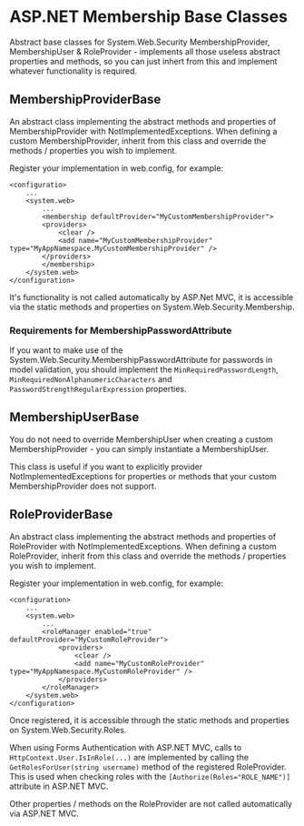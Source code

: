 ASP.NET Membership Base Classes
===============================

Abstract base classes for System.Web.Security MembershipProvider, MembershipUser &amp; RoleProvider - implements all those useless abstract properties and methods, 
so you can just inhert from this and implement whatever functionality is required.

MembershipProviderBase
------------------

An abstract class implementing the abstract methods and properties of MembershipProvider with NotImplementedExceptions. When defining a custom MembershipProvider, inherit
from this class and override the methods / properties you wish to implement.

Register your implementation in web.config, for example:

	<configuratio>
		...
		<system.web>
			...
			<membership defaultProvider="MyCustomMembershipProvider">
			<providers>
				<clear />
				<add name="MyCustomMembershipProvider" type="MyAppNamespace.MyCustomMembershipProvider" />
			</providers>
			</membership>
		</system.web>
	</configuration>

It's functionality is not called automatically by ASP.Net MVC, it is accessible via the static methods and properties on System.Web.Security.Membership.

### Requirements for MembershipPasswordAttribute

If you want to make use of the System.Web.Security.MembershipPasswordAttribute for passwords in model validation, you should implement the
`MinRequiredPasswordLength`, `MinRequiredNonAlphanumericCharacters` and `PasswordStrengthRegularExpression` properties.

MembershipUserBase
------------------

You do not need to override MembershipUser when creating a custom MembershipProvider - you can simply instantiate a MembershipUser.

This class is useful if you want to explicitly provider NotImplementedExceptions for properties or methods that your custom MembershipProvider does not support.

RoleProviderBase
----------------

An abstract class implementing the abstract methods and properties of RoleProvider with NotImplementedExceptions. When defining a custom RoleProvider, inherit
from this class and override the methods / properties you wish to implement.

Register your implementation in web.config, for example:

	<configuration>
		...
		<system.web>
			...
			<roleManager enabled="true" defaultProvider="MyCustomRoleProvider">
				<providers>
					<clear />
					<add name="MyCustomRoleProvider" type="MyAppNamespace.MyCustomRoleProvider" />
				</providers>
			</roleManager>
		</system.web>
	</configuration>

Once registered, it is accessible through the static methods and properties on System.Web.Security.Roles.

When using Forms Authentication with ASP.NET MVC, calls to `HttpContext.User.IsInRole(...)` are implemented by calling the `GetRolesForUser(string username)` method of the 
registered RoleProvider. This is used when checking roles with the `[Authorize(Roles="ROLE_NAME")]` attribute in ASP.NET MVC.

Other properties / methods on the RoleProvider are not called automatically via ASP.NET MVC.
